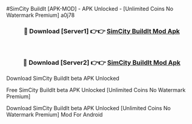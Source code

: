 #SimCity BuildIt [APK-MOD] - APK Unlocked - [Unlimited Coins No Watermark Premium] a0j78



<div align="center">

<h3>🔴 Download [Server1] 👉👉 <a href="https://momento.my/?title=SimCity_BuildIt">SimCity BuildIt Mod Apk</a></h3><br>

<h3>🔴 Download [Server2] 👉👉 <a href="https://momento.my/?title=SimCity_BuildIt">SimCity BuildIt Mod Apk</a></h3>
</div>



Download SimCity BuildIt beta APK Unlocked

Free SimCity BuildIt beta APK Unlocked [Unlimited Coins No Watermark Premium]

Download SimCity BuildIt beta APK Unlocked [Unlimited Coins No Watermark Premium] Mod For Android
